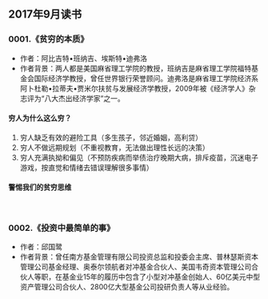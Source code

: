 ## 2017年9月读书
### 0001.《贫穷的本质》
* 作者：阿比吉特•班纳吉、埃斯特•迪弗洛
* 作者背景：两人都是美国麻省理工学院的教授，班纳吉是麻省理工学院福特基金会国际经济学教授，曾任世界银行荣誉顾问。迪弗洛是麻省理工学院经济系阿卜杜勒•拉蒂夫•贾米尔扶贫与发展经济学教授，2009年被《经济学人》杂志评为“八大杰出经济学家”之一。
#### 穷人为什么这么穷？
1. 穷人缺乏有效的避险工具（多生孩子，邻近婚姻，高利贷）
2. 穷人不做远期规划（不重视教育，无法做出理性长远的决策）
3. 穷人充满执拗和偏见（不预防疾病而举债治疗晚期大病，排斥疫苗，沉迷电子游戏，按直觉和情绪去错误理解很多事情）
#### 警惕我们的贫穷思维
<br>

### 0002.《投资中最简单的事》
* 作者：邱国鹭
* 作者背景：曾任南方基金管理有限公司投资总监和投委会主席、普林瑟斯资本管理公司基金经理、奥泰尔领航者对冲基金合伙人、美国韦奇资本管理公司合伙人等职，在基金业15年的履历中包含了小型对冲基金创始人、60亿美元中型资产管理公司合伙人、2800亿大型基金公司投研负责人等从业经验。
